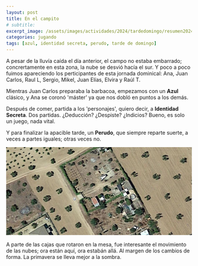```yaml
---
layout: post
title: En el campito
# subtitle: 
excerpt_image: /assets/images/actividades/2024/tardedomingo/resumen20240421.png
categories: jugando
tags: [azul, identidad secreta, perudo, tarde de domingo]
---
```

A pesar de la lluvía caída el día anterior, el campo no estaba embarrado; concrertamente en esta zona, la nube se desvió hacía el sur. Y poco a poco fuimos apareciendo los perticipantes de esta jornada dominical: Ana, Juan Carlos, Raul L, Sergio, Mikel, Juan Elías, Elvira y Raúl T.

Mientras Juan Carlos preparaba la barbacoa, empezamos con un <b>Azul</b> clásico, y Ana se coronó 'máster' ya que nos dobló en puntos a los demás.

Después de comer, partida a los 'personajes', quiero decir, a <b>Identidad Secreta</b>. Dos partidas. ¿Deducción? ¿Despiste? ¿Indicios? Bueno, es solo un juego, nada vital.

Y para finalizar la apacible tarde, un <b>Perudo</b>, que siempre reparte suerte, a veces a partes iguales; otras veces no.

![banner](/assets/images/actividades/2024/tardedomingo/campito.jpg)

A parte de las cajas que rotaron en la mesa, fue interesante el movimiento de las nubes; ora están aquí, ora estabán allá. Al margen de los cambios de forma. La primavera se lleva mejor a la sombra.